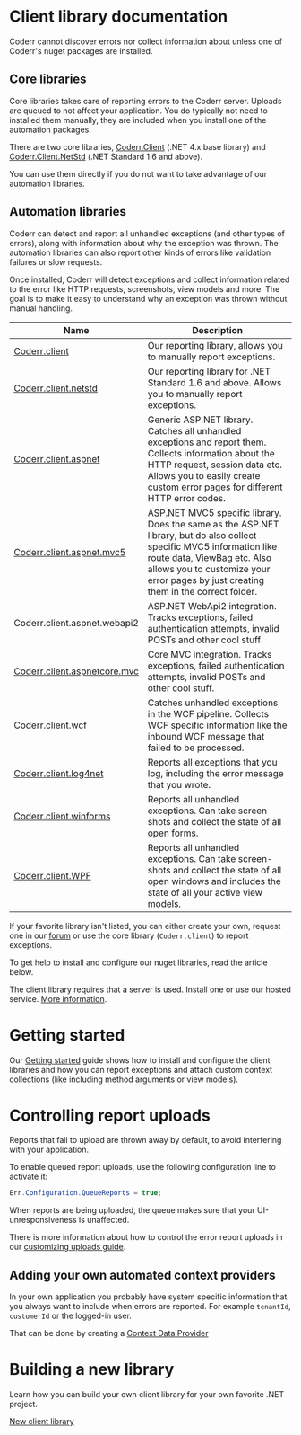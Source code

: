 Client library documentation
============


Coderr cannot discover errors nor collect information about unless one of Coderr's nuget packages are installed.

## Core libraries

Core libraries takes care of reporting errors to the Coderr server. Uploads are queued to not affect your application. You do typically not need to installed them manually, they are included when you install one of the automation packages.

There are two core libraries, [Coderr.Client](https://coderr.io/documentation/client/libraries/core/) (.NET 4.x base library) and [Coderr.Client.NetStd](https://coderr.io/documentation/client/libraries/netstd/install.md) (.NET Standard 1.6 and above). 

You can use them directly if you do not want to take advantage of our automation libraries.

## Automation libraries

Coderr can detect and report all unhandled exceptions (and other types of errors), along with information about why the exception was thrown. The automation libraries can also report other kinds of errors like validation failures or slow requests.

Once installed, Coderr will detect exceptions and collect information related to the error like HTTP requests, screenshots, view models and more. The goal is to make it easy to understand why an exception was thrown without manual handling.


Name | Description
--- | -----
[Coderr.client](libraries/core/index.md) | Our reporting library, allows you to manually report exceptions.
[Coderr.client.netstd](libraries/netstd/index.md) | Our reporting library for .NET Standard 1.6 and above. Allows you to manually report exceptions.
[Coderr.client.aspnet](libraries/aspnet/index.md) | Generic ASP.NET library. Catches all unhandled exceptions and report them. Collects information about the HTTP request, session data etc. Allows you to easily create custom error pages for different HTTP error codes.
[Coderr.client.aspnet.mvc5](libraries/aspnet-mvc5/index.md) | ASP.NET MVC5 specific library. Does the same as the ASP.NET library, but do also collect specific MVC5 information like route data, ViewBag etc. Also allows you to customize your error pages by just creating them in the correct folder.
Coderr.client.aspnet.webapi2 | ASP.NET WebApi2 integration. Tracks exceptions, failed authentication attempts, invalid POSTs and other cool stuff.
[Coderr.client.aspnetcore.mvc](libraries/aspnetcore-mvc/) | Core MVC integration. Tracks exceptions, failed authentication attempts, invalid POSTs and other cool stuff.
Coderr.client.wcf | Catches unhandled exceptions in the WCF pipeline. Collects WCF specific information like the inbound WCF message that failed to be processed.
[Coderr.client.log4net](libraries/log4net/index.md) | Reports all exceptions that you log, including the error message that you wrote.
[Coderr.client.winforms](libraries/winforms/index.md) | Reports all unhandled exceptions. Can take screen shots and collect the state of all open forms.
[Coderr.client.WPF](libraries/wpf/index.md) | Reports all unhandled exceptions. Can take screen-shots and collect the state of all open windows and includes the state of all your active view models.

If your favorite library isn't listed, you can either create your own, request one in our [forum](https://discuss.coderr.io) or use the core library (`Coderr.client`) to report exceptions.

To get help to install and configure our nuget libraries, read the  article below.

The client library requires that a server is used. Install one or use our hosted service. [More information](../).


# Getting started

Our [Getting started](../getting-started/) guide shows how to install and configure the client libraries and how you can report exceptions and attach custom context collections (like including method arguments or view models).

# Controlling report uploads

Reports that fail to upload are thrown away by default, to avoid interfering with your application.

To enable queued report uploads, use the following configuration line to activate it:

```csharp
Err.Configuration.QueueReports = true;
```

When reports are being uploaded, the queue makes sure that your UI-unresponsiveness is unaffected.

There is more information about how to control the error report uploads in our [customizing uploads guide](customize-uploads).

## Adding your own automated context providers

In your own application you probably have system specific information that you always want to include when errors are reported. For example `tenantId`,  `customerId` or the logged-in user.

That can be done by creating a [Context Data Provider](extending/contextprovider)

# Building a new library

Learn how you can build your own client library for your own favorite .NET project.

[New client library](extending/clientlib)
